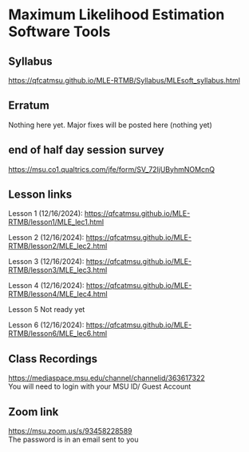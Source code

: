 # Maximum Likelihood Estimation Software Tools


## Syllabus

<https://qfcatmsu.github.io/MLE-RTMB/Syllabus/MLEsoft_syllabus.html>

## Erratum

Nothing here yet. Major fixes will be posted here (nothing yet)

## end of half day session survey

<https://msu.co1.qualtrics.com/jfe/form/SV_72ljUByhmNOMcnQ>

## Lesson links

Lesson 1 (12/16/2024):
<https://qfcatmsu.github.io/MLE-RTMB/lesson1/MLE_lec1.html>  

Lesson 2 (12/16/2024):
<https://qfcatmsu.github.io/MLE-RTMB/lesson2/MLE_lec2.html>  

Lesson 3 (12/16/2024):
<https://qfcatmsu.github.io/MLE-RTMB/lesson3/MLE_lec3.html>  

Lesson 4 (12/16/2024):
<https://qfcatmsu.github.io/MLE-RTMB/lesson4/MLE_lec4.html>  

Lesson 5 Not ready yet

Lesson 6 (12/16/2024):
<https://qfcatmsu.github.io/MLE-RTMB/lesson6/MLE_lec6.html>  

## Class Recordings

<https://mediaspace.msu.edu/channel/channelid/363617322>  
You will need to login with your MSU ID/ Guest Account

## Zoom link

<https://msu.zoom.us/s/93458228589>  
The password is in an email sent to you
